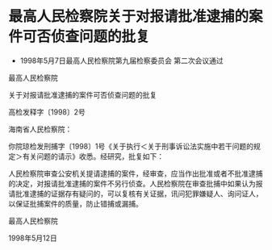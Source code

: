 # 最高人民检察院关于对报请批准逮捕的案件可否侦查问题的批复

- 1998年5月7日最高人民检察院第九届检察委员会
  第二次会议通过

<!-- INFO END -->

最高人民检察院

关于对报请批准逮捕的案件可否侦查问题的批复

高检发释字〔1998〕2号

海南省人民检察院：

你院琼检发刑捕字〔1998〕1号《关于执行＜关于刑事诉讼法实施中若干问题的规定＞有关问题的请示》收悉。经研究，批复如下：

人民检察院审查公安机关提请逮捕的案件，经审查，应当作出批准或者不批准逮捕的决定，对报请批准逮捕的案件不另行侦查。人民检察院在审查批捕中如果认为报请批准逮捕的证据存有疑问的，可以复核有关证据，讯问犯罪嫌疑人、询问证人，以保证批捕案件的质量，防止错捕或漏捕。

最高人民检察院

1998年5月12日
